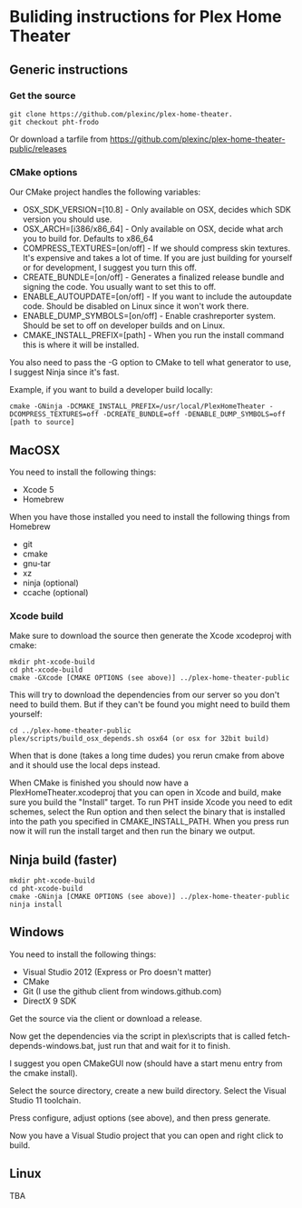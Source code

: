 # Buliding instructions for Plex Home Theater

## Generic instructions

### Get the source

```
git clone https://github.com/plexinc/plex-home-theater.
git checkout pht-frodo
```

Or download a tarfile from https://github.com/plexinc/plex-home-theater-public/releases

### CMake options

Our CMake project handles the following variables:

* OSX_SDK_VERSION=[10.8] - Only available on OSX, decides which SDK version you should use.
* OSX_ARCH=[i386/x86_64] - Only available on OSX, decide what arch you to build for. Defaults to x86_64
* COMPRESS_TEXTURES=[on/off] - If we should compress skin textures. It's expensive and takes a lot of time. If you are just building for yourself or for development, I suggest you turn this off.
* CREATE_BUNDLE=[on/off] - Generates a finalized release bundle and signing the code. You usually want to set this to off.
* ENABLE_AUTOUPDATE=[on/off] - If you want to include the autoupdate code. Should be disabled on Linux since it won't work there.
* ENABLE_DUMP_SYMBOLS=[on/off] - Enable crashreporter system. Should be set to off on developer builds and on Linux.
* CMAKE_INSTALL_PREFIX=[path] - When you run the install command this is where it will be installed.

You also need to pass the -G option to CMake to tell what generator to use, I suggest Ninja since it's fast.

Example, if you want to build a developer build locally:

```
cmake -GNinja -DCMAKE_INSTALL_PREFIX=/usr/local/PlexHomeTheater -DCOMPRESS_TEXTURES=off -DCREATE_BUNDLE=off -DENABLE_DUMP_SYMBOLS=off [path to source]
```

## MacOSX

You need to install the following things:

* Xcode 5
* Homebrew

When you have those installed you need to install the following things from Homebrew

* git
* cmake
* gnu-tar
* xz
* ninja (optional)
* ccache (optional)

### Xcode build

Make sure to download the source then generate the Xcode xcodeproj with cmake:

```
mkdir pht-xcode-build
cd pht-xcode-build
cmake -GXcode [CMAKE OPTIONS (see above)] ../plex-home-theater-public
```

This will try to download the dependencies from our server so you don't need to build them. But if they can't be found you might need to build them yourself:

```
cd ../plex-home-theater-public
plex/scripts/build_osx_depends.sh osx64 (or osx for 32bit build)
```

When that is done (takes a long time dudes) you rerun cmake from above and it should use the local deps instead.

When CMake is finished you should now have a PlexHomeTheater.xcodeproj that you can open in Xcode and build, make sure you build the "Install" target. To run PHT inside Xcode you need to edit schemes, select the Run option and then select the binary that is installed into the path you specified in CMAKE_INSTALL_PATH. When you press run now it will run the install target and then run the binary we output.

## Ninja build (faster)

```
mkdir pht-xcode-build
cd pht-xcode-build
cmake -GNinja [CMAKE OPTIONS (see above)] ../plex-home-theater-public
ninja install
```

## Windows

You need to install the following things:

* Visual Studio 2012 (Express or Pro doesn't matter)
* CMake
* Git (I use the github client from windows.github.com)
* DirectX 9 SDK

Get the source via the client or download a release.

Now get the dependencies via the script in plex\scripts that is called fetch-depends-windows.bat, just run that and wait for it to finish.

I suggest you open CMakeGUI now (should have a start menu entry from the cmake install).

Select the source directory, create a new build directory. Select the Visual Studio 11 toolchain.

Press configure, adjust options (see above), and then press generate.

Now you have a Visual Studio project that you can open and right click to build.

## Linux

TBA